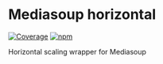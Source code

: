 # Mediasoup horizontal

[![Coverage](https://img.shields.io/endpoint?url=https://gist.githubusercontent.com/mafalda-bot/27d772a9a3a8a945b34fd9676de40486/raw/Mediasoup-horizontal.json)](https://gist.github.com/Mafalda-bot/27d772a9a3a8a945b34fd9676de40486#file-Mediasoup-horizontal-json)
[![npm](https://img.shields.io/endpoint?url=https://gist.githubusercontent.com/mafalda-bot/33f5f823ed889cc877e1515e6e75bc22/raw/Mediasoup-horizontal.json)](https://gist.github.com/mafalda-bot/33f5f823ed889cc877e1515e6e75bc22#Mediasoup-horizontal-json)

Horizontal scaling wrapper for Mediasoup
